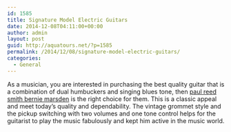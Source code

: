 ```yaml
---
id: 1585
title: Signature Model Electric Guitars
date: 2014-12-08T04:11:00+00:00
author: admin
layout: post
guid: http://aquatours.net/?p=1585
permalink: /2014/12/08/signature-model-electric-guitars/
categories:
  - General
---
```

As a musician, you are interested in purchasing the best quality guitar that is a combination of dual humbuckers and singing blues tone, then [paul reed smith bernie marsden](http://www.musiciansfriend.com/guitars/prs-se-bernie-marsden-electric-guitar/j05070) is the right choice for them. This is a classic appeal and meet today’s quality and dependability. The vintage grommet style and the pickup switching with two volumes and one tone control helps for the guitarist to play the music fabulously and kept him active in the music world.